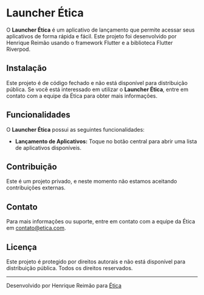 # Launcher Ética

O **Launcher Ética** é um aplicativo de lançamento que permite acessar seus aplicativos de forma rápida e fácil. Este projeto foi desenvolvido por Henrique Reimão usando o framework Flutter e a biblioteca Flutter Riverpod.

## Instalação

Este projeto é de código fechado e não está disponível para distribuição pública. Se você está interessado em utilizar o **Launcher Ética**, entre em contato com a equipe da Ética para obter mais informações.

## Funcionalidades

O **Launcher Ética** possui as seguintes funcionalidades:

- **Lançamento de Aplicativos:** Toque no botão central para abrir uma lista de aplicativos disponíveis.

## Contribuição

Este é um projeto privado, e neste momento não estamos aceitando contribuições externas.

## Contato

Para mais informações ou suporte, entre em contato com a equipe da Ética em [contato@etica.com](mailto:contato@etica.com).

## Licença

Este projeto é protegido por direitos autorais e não está disponível para distribuição pública. Todos os direitos reservados.

---

Desenvolvido por Henrique Reimão para [Ética](https://www.etica.com)
